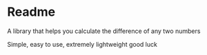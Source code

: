 # Readme

A library that helps you calculate the difference of any two numbers

Simple, easy to use, extremely lightweight
good luck
